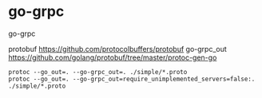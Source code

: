 # go-grpc
go-grpc

protobuf https://github.com/protocolbuffers/protobuf
go-grpc_out https://github.com/golang/protobuf/tree/master/protoc-gen-go

```shell
protoc --go_out=. --go-grpc_out=. ./simple/*.proto
protoc --go_out=. --go-grpc_out=require_unimplemented_servers=false:. ./simple/*.proto
```